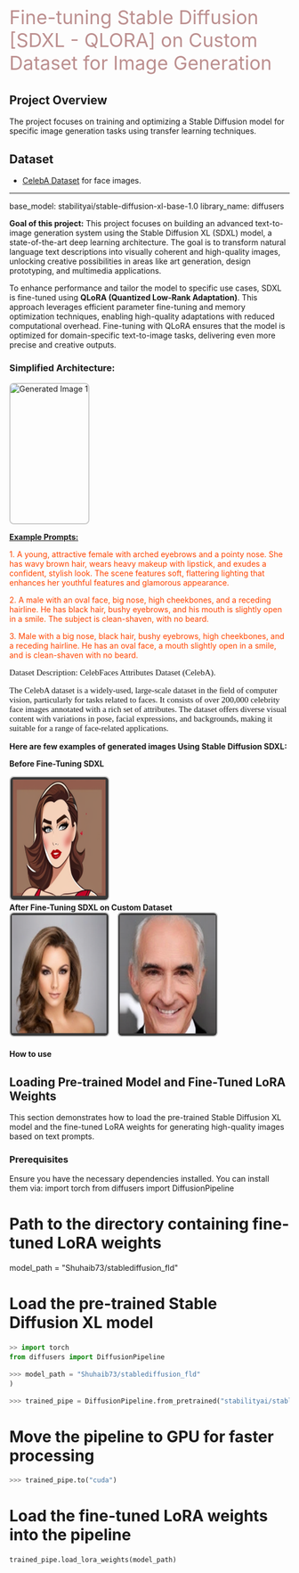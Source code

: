 <p style="color: rosybrown; font-size: 34px;">Fine-tuning Stable Diffusion [SDXL - QLORA] on Custom Dataset for Image Generation</p>


## Project Overview

The project focuses on training and optimizing a Stable Diffusion model for specific image generation tasks using transfer learning techniques.

## Dataset

-  [CelebA Dataset](http://mmlab.ie.cuhk.edu.hk/projects/CelebA.html) for face images.

---
base_model: stabilityai/stable-diffusion-xl-base-1.0
library_name: diffusers


<strong>Goal of this project:</strong> This project focuses on building an advanced text-to-image generation system using the Stable Diffusion XL (SDXL) model, a state-of-the-art deep learning architecture. The goal is to transform natural language text descriptions into visually coherent and high-quality images, unlocking creative possibilities in areas like art generation, design prototyping, and multimedia applications.

To enhance performance and tailor the model to specific use cases, SDXL is fine-tuned using <strong>QLoRA (Quantized Low-Rank Adaptation)</strong>. This approach leverages efficient parameter fine-tuning and memory optimization techniques, enabling high-quality adaptations with reduced computational overhead. Fine-tuning with QLoRA ensures that the model is optimized for domain-specific text-to-image tasks, delivering even more precise and creative outputs.

### Simplified Architecture:

<img src="https://huggingface.co/stabilityai/stable-diffusion-xl-base-1.0/resolve/main/pipeline.png" alt="Generated Image 1" style="max-width: 35%; height: 250px; border: 2px solid #ccc; border-radius: 8px; display: inline-block; margin-right: 10px;">


<strong style="text-decoration: underline">Example Prompts: </strong>
<p style="color: orangered">1. A young, attractive female with arched eyebrows and a pointy nose. She has wavy brown hair, wears heavy makeup with lipstick, and exudes a confident, stylish look. The scene features soft, flattering lighting that enhances her youthful features and glamorous appearance.</p>
<p style="color: orangered">2. A male with an oval face, big nose, high cheekbones, and a receding hairline. He has black hair, bushy eyebrows, and his mouth is slightly open in a smile. The subject is clean-shaven, with no beard.</p>
<p style="color: orangered">3. Male with a big nose, black hair, bushy eyebrows, high cheekbones, and a receding hairline. He has an oval face, a mouth slightly open in a smile, and is clean-shaven with no beard.</p>


<p style="font-family:Lucida Sans ;font-size:15px;">Dataset Description: CelebFaces Attributes Dataset (CelebA).</p>

<p style="font-family: Lucida Sans ;font-size:15px;">The CelebA dataset is a widely-used, large-scale dataset in the field of computer vision, particularly for tasks related to faces. It consists of over 200,000 celebrity face images annotated with a rich set of attributes. The dataset offers diverse visual content with variations in pose, facial expressions, and backgrounds, making it suitable for a range of face-related applications.</p>


<strong>Here are few examples of generated images Using Stable Diffusion SDXL:</strong>

<strong>Before Fine-Tuning SDXL</strong><br>

<img src="./generated_img1.png" alt="Generated Image 1" style="max-width: 35%; height: 220px; border: 2px solid #ccc; border-radius: 8px; display: inline-block; margin-right: 10px;"><br>
<strong>After Fine-Tuning SDXL on Custom Dataset</strong><br>
<img src="./after_training_img1.png" alt="After Fine-Tuning Image 1" style="max-width: 35%; height: 220px; border: 2px solid #ccc; border-radius: 8px; display: inline-block; margin-right: 10px;">
<img src="./after_training_img2.png" alt="After Fine-Tuning Image 2" style="max-width: 35%; height: 220px; border: 2px solid #ccc; border-radius: 8px; display: inline-block;">


#### How to use

## Loading Pre-trained Model and Fine-Tuned LoRA Weights

This section demonstrates how to load the pre-trained Stable Diffusion XL model and the fine-tuned LoRA weights for generating high-quality images based on text prompts.

### Prerequisites
Ensure you have the necessary dependencies installed. You can install them via:
import torch
from diffusers import DiffusionPipeline

# Path to the directory containing fine-tuned LoRA weights
model_path = "Shuhaib73/stablediffusion_fld"

# Load the pre-trained Stable Diffusion XL model

```python
>> import torch
from diffusers import DiffusionPipeline
```

```python
>>> model_path = "Shuhaib73/stablediffusion_fld"
)
```

```python
>>> trained_pipe = DiffusionPipeline.from_pretrained("stabilityai/stable-diffusion-xl-base-1.0", torch_dtype=torch.float16)
```

# Move the pipeline to GPU for faster processing
```python
>>> trained_pipe.to("cuda")
```

# Load the fine-tuned LoRA weights into the pipeline
```python
trained_pipe.load_lora_weights(model_path)
```



